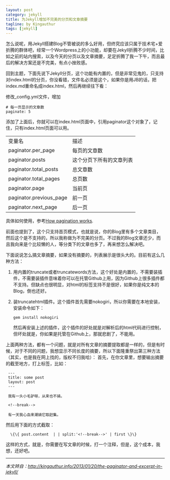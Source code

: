 ```yaml
---
layout: post
category: jekyll
title: 为Jekyll增加不完美的分页和文章摘要
tagline: by Kingauthur
tags: [jekyll]
---
```

怎么说呢，用Jekyll搭建Blog不管被说的多么好用，但终究应该只属于技术宅+爱折腾的群体吧，经常一个Wordpress上的小功能，却要在Jekyll折腾不少时间，比如之前的站内搜索，以及今天的分页以及文章摘要，足足折腾了我一下午，而且最后的解决方案还是不完美，有点小挫败感。

<!--more-->

回到主题，下面先说下Jekyll分页，这个功能有内置的，但是非常见鬼的，只支持对index.html的分页，你没看错，文件名必须是这个，如果你是用JB的话，把index.md重命名成index.html，然后再继续往下看：

修改_config.yml文件，增加

    # 每一页显示的文章数
    paginate: 5

添加了上面后，你就可以在index.html页面中，引用paginator这个对象了，记住，只有index.html页面可以用。

<table>
<tr><td>变量名</td>	                <td>描述</td></tr>
<tr><td>paginator.per_page</td>     <td>每页的文章数</td></tr>
<tr><td>paginator.posts</td>        <td>这个分页下所有的文章列表</td></tr>
<tr><td>paginator.total_posts</td>  <td>总文章数</td></tr>
<tr><td>paginator.total_pages</td>  <td>总页数</td></tr>
<tr><td>paginator.page</td>         <td>当前页</td></tr>
<tr><td>paginator.previous_page</td><td>前一页</td></tr>
<tr><td>paginator.next_page</td>    <td>后一页</td></tr>
</table>

具体如何使用，参考[How pagination works](https://github.com/mojombo/jekyll/wiki/Pagination).

前面也提到了，这个只支持首页模式，也就是说，你的Blog里有多个文章类目，然后这个是不支持的，所以我称做为不完美的分页。不过我的Blog文章还少，而且我向来是个比较懒的人，等分类下的文章也多了，再来想怎么解决吧。

下面说说怎么搞文章摘要，如果没有摘要的，列表展示是很头大的。目前有这么几种方法：

 1. 用内置的truncate或者truncatewords方法，这个好处是内置的，不需要装插件，不需要装插件意味着你可以在托管Github上用，因为Github上很多插件都不支持。但缺点也很明显，对html的标签支持不是很好，如果你是纯文本的Blog，倒也还好。

 2. 装truncatehtml插件。这个插件首先需要nokogiri，所以你需要在本地安装，安装命令如下：

        gem install nokogiri

    然后再安装上述的插件，这个插件的好处就是对解析后的html代码进行控制，但坏处就是，你如果是托管在Github上，那就悲剧了，不能用。

上面两种方法，都有一个问题，就是对所有文章的摘要提取都是一样的，但是有时候，对于不同的问题，我想显示不同长度的摘要，所以下面隆重祭出第三种方法（其实，也是我在网上找的，版权不归我哈）： 
首先，在你文章里，想要输出摘要的截至地方，打上标签，比如：

     ---
     title: some post
     layout: post
     ---

     我有一头小毛驴呀，从来也不骑。

     <!--break-->

     有一天我心血来潮骑它取赶集。  

然后用下面的方式截取：

      \{\{ post.content  | | split:'<!--break-->' | first \}\}
  
这样的方式，就是，你需要在写文章的时候，打一个注释，但是，这个成本，我想，还好吧。

---

*本文转自：<http://kingauthur.info/2013/01/20/the-paginator-and-excerpt-in-jekyll/>*